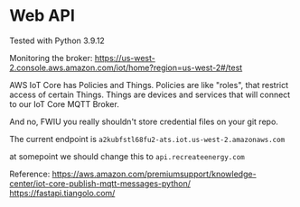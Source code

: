 # Web API
Tested with Python 3.9.12

Monitoring the broker:
https://us-west-2.console.aws.amazon.com/iot/home?region=us-west-2#/test


AWS IoT Core has Policies and Things. Policies are like "roles", that restrict access of certain Things. Things are devices and services that will connect to our IoT Core MQTT Broker.

And no, FWIU you really shouldn't store credential files on your git repo. 

The current endpoint is 
```a2kubfstl68fu2-ats.iot.us-west-2.amazonaws.com```

at somepoint we should change this to 
```api.recreateenergy.com```

Reference:
https://aws.amazon.com/premiumsupport/knowledge-center/iot-core-publish-mqtt-messages-python/
https://fastapi.tiangolo.com/


